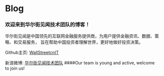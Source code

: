 # Blog
### 欢迎来到华尔街见闻技术团队的博客！
华尔街见闻是中国领先的互联网金融服务提供商，为用户提供金融资讯、数据、策略、和交易服务，
旨在帮助中国投资者理解世界，更好地做好投资决策。

Github主页: [WallStreetcnIT](https://github.com/WallStreetcnIT/ "Title")

新浪微博: [华尔街见闻技术团队](http://weibo.com/5977281147/profile?topnav=1&wvr=6/ "Title")
####Our team is young and active, welcome to join us!
